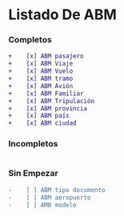 # Listado De ABM

### Completos

```diff
+    [x] ABM pasajero
+    [x] ABM Viaje
+    [x] ABM Vuelo
+    [x] ABM tramo
+    [x] ABM Avión
+    [x] ABM Familiar
+    [x] ABM Tripulación
+    [x] ABM provincia
+    [x] ABM país
+    [x] ABM ciudad
```

### Incompletos

```diff
```

### Sin Empezar

```diff  
-    [ ] ABM tipo documento
-    [ ] ABM aeropuerto
-    [ ] AMB modelo
```
